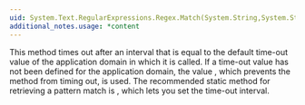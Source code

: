 ```yaml
---
uid: System.Text.RegularExpressions.Regex.Match(System.String,System.String,System.Text.RegularExpressions.RegexOptions)
additional_notes.usage: *content
---
```


<p>This method times out after an interval that is equal to the default time-out value of the application domain in which it is called. If a time-out value has not been defined for the application domain, the value <xref href="System.Text.RegularExpressions.Regex.InfiniteMatchTimeout"></xref>, which prevents the method from timing out, is used. The recommended static method for retrieving a pattern match is <xref href="System.Text.RegularExpressions.Regex.Match(System.String,System.String)"></xref>, which lets you set the time-out interval.</p>


